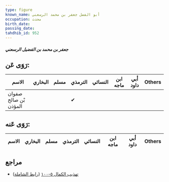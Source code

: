 ```yaml
---
type: figure
known_name: أبو الفضل جعفر بن محمد الرسعني
occupation: محدث
birth_date:
passing_date:
tahdhib_id: 952
---
```

##### جعفر بن محمد بن الفضيل الرسعني

## رَوَى عَن:
| الاسم                 | البخاري | مسلم | الترمذي | النسائي | ابن ماجه | أبي داود | Others |
| --------------------- | ------- | ---- | ------- | ------- | -------- | -------- | ------ |
| صفوان بْن صالح المؤذن |         |      | ✔       |         |          |          |        |
## رَوَى عَنه:
| الاسم | البخاري | مسلم | الترمذي | النسائي | ابن ماجه | أبي داود | Others |
| ----- | ------- | ---- | ------- | ------- | -------- | -------- | ------ |
## مراجع
- [تهذيب الكمال ٥-١٠٠](obsidian://open?vault=Tahdhib-al-Kamal&file=Figures/٩٥٢-جعفر%20بن%20محمد%20بن%20الفضيل%20الرسعني) ([رابط الشاملة](https://shamela.ws/book/3722/2178))
